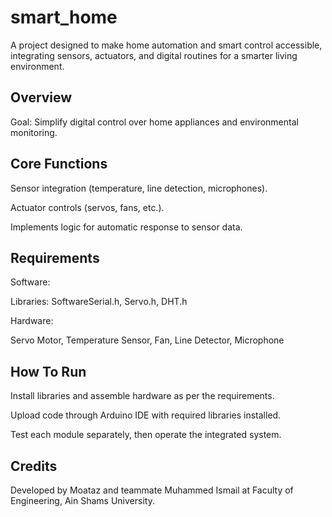 # smart_home

A project designed to make home automation and smart control accessible, integrating sensors, actuators, and digital routines for a smarter living environment.

## **Overview**
Goal: Simplify digital control over home appliances and environmental monitoring.

## **Core Functions**

Sensor integration (temperature, line detection, microphones).

Actuator controls (servos, fans, etc.).

Implements logic for automatic response to sensor data.

## **Requirements**
Software:

Libraries: SoftwareSerial.h, Servo.h, DHT.h

Hardware:

Servo Motor, Temperature Sensor, Fan, Line Detector, Microphone

## **How To Run**
Install libraries and assemble hardware as per the requirements.

Upload code through Arduino IDE with required libraries installed.

Test each module separately, then operate the integrated system.

## **Credits**
Developed by Moataz and teammate Muhammed Ismail at Faculty of Engineering, Ain Shams University.
